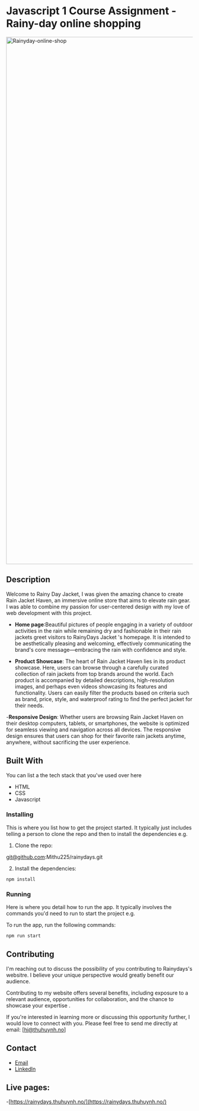 # Javascript 1 Course Assignment - Rainy-day online shopping


<img width="1420" alt="Rainyday-online-shop" src="https://github.com/Mithu225/rainydays/assets/145982119/7b78b0b5-a716-4766-86aa-eaae4281e3b3">


## Description
Welcome to Rainy Day Jacket, I was given the amazing chance to create Rain Jacket Haven, an immersive online store that aims to elevate rain gear. I was able to combine my passion for user-centered design with my love of web development with this project.

- **Home page**:Beautiful pictures of people engaging in a variety of outdoor activities in the rain while remaining dry and fashionable in their rain jackets greet visitors to RainyDays Jacket 's homepage. It is intended to be aesthetically pleasing and welcoming, effectively communicating the brand's core message—embracing the rain with confidence and style.
  
- **Product Showcase**: The heart of Rain Jacket Haven lies in its product showcase. Here, users can browse through a carefully curated collection of rain jackets from top brands around the world. Each product is accompanied by detailed descriptions, high-resolution images, and perhaps even videos showcasing its features and functionality. Users can easily filter the products based on criteria such as brand, price, style, and waterproof rating to find the perfect jacket for their needs.
  
-**Responsive Design**: Whether users are browsing Rain Jacket Haven on their desktop computers, tablets, or smartphones, the website is optimized for seamless viewing and navigation across all devices. The responsive design ensures that users can shop for their favorite rain jackets anytime, anywhere, without sacrificing the user experience.

## Built With

You can list a the tech stack that you've used over here

- HTML
- CSS
- Javascript



### Installing

This is where you list how to get the project started. It typically just includes telling a person to clone the repo and then to install the dependencies e.g.

1. Clone the repo:


git@github.com:Mithu225/rainydays.git


2. Install the dependencies:

```
npm install
```

### Running

Here is where you detail how to run the app. It typically involves the commands you'd need to run to start the project e.g.

To run the app, run the following commands:

```bash
npm run start
```

## Contributing

I'm reaching out to discuss the possibility of you contributing to Rainydays's websitre. I believe your unique perspective would greatly benefit our audience.

Contributing to my website offers several benefits, including exposure to a relevant audience, opportunities for collaboration, and the chance to showcase your expertise .

If you're interested in learning more or discussing this opportunity further, I would love to connect with you. Please feel free to send me directly at email: [hi@thuhuynh.no]

## Contact


- [Email](mailto:hi@thuhuynh.no)
- [LinkedIn](https://www.linkedin.com/in/mithu225/)

## Live pages:

-[https://rainydays.thuhuynh.no/](https://rainydays.thuhuynh.no/)













